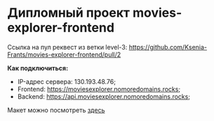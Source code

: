 # Дипломный проект movies-explorer-frontend

Ссылка на пул реквест из ветки level-3: https://github.com/Ksenia-Frants/movies-explorer-frontend/pull/2

**Как подключиться:**

- IP-адрес сервера: 130.193.48.76;
- Frontend: https://moviesexplorer.nomoredomains.rocks;
- Backend: https://api.moviesexplorer.nomoredomains.rocks;

Макет можно посмотреть [здесь](https://docviewer.yandex.ru/view/930870828/?*=ZYWzGOXVCB41Jirw5dUVpxIm6sV7InVybCI6InlhLWRpc2s6Ly8vZGlzay9EaXBsb21hIChDb3B5KS5maWciLCJ0aXRsZSI6IkRpcGxvbWEgKENvcHkpLmZpZyIsIm5vaWZyYW1lIjpmYWxzZSwidWlkIjoiOTMwODcwODI4IiwidHMiOjE2NzA4Njk0NDczNDQsInl1IjoiMTA5NjQxMjA0MTYzNzQ3MzU2OCJ9)